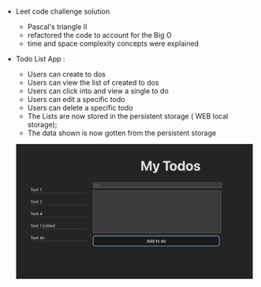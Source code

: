 - Leet code challenge solution

  - Pascal's triangle II
  - refactored the code to account for the Big O
  - time and space complexity concepts were explained

- Todo List App :

  - Users can create to dos
  - Users can view the list of created to dos
  - Users can click into and view a single to do
  - Users can edit a specific todo
  - Users can delete a specific todo
  - The Lists are now stored in the persistent storage ( WEB local storage);
  - The data shown is now gotten from the persistent storage

  ![to do list app](./public/todo_2024-11-05.png)
